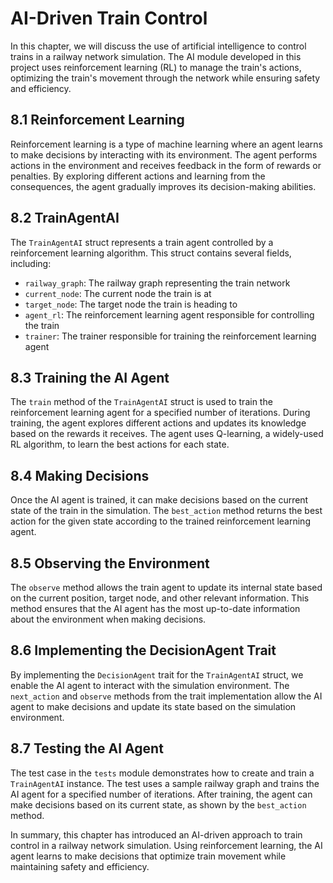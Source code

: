 # AI-Driven Train Control

In this chapter, we will discuss the use of artificial intelligence to control trains in a railway network simulation. The AI module developed in this project uses reinforcement learning (RL) to manage the train's actions, optimizing the train's movement through the network while ensuring safety and efficiency.

## 8.1 Reinforcement Learning

Reinforcement learning is a type of machine learning where an agent learns to make decisions by interacting with its environment. The agent performs actions in the environment and receives feedback in the form of rewards or penalties. By exploring different actions and learning from the consequences, the agent gradually improves its decision-making abilities.

## 8.2 TrainAgentAI

The `TrainAgentAI` struct represents a train agent controlled by a reinforcement learning algorithm. This struct contains several fields, including:

- `railway_graph`: The railway graph representing the train network
- `current_node`: The current node the train is at
- `target_node`: The target node the train is heading to
- `agent_rl`: The reinforcement learning agent responsible for controlling the train
- `trainer`: The trainer responsible for training the reinforcement learning agent

## 8.3 Training the AI Agent

The `train` method of the `TrainAgentAI` struct is used to train the reinforcement learning agent for a specified number of iterations. During training, the agent explores different actions and updates its knowledge based on the rewards it receives. The agent uses Q-learning, a widely-used RL algorithm, to learn the best actions for each state.

## 8.4 Making Decisions

Once the AI agent is trained, it can make decisions based on the current state of the train in the simulation. The `best_action` method returns the best action for the given state according to the trained reinforcement learning agent.

## 8.5 Observing the Environment

The `observe` method allows the train agent to update its internal state based on the current position, target node, and other relevant information. This method ensures that the AI agent has the most up-to-date information about the environment when making decisions.

## 8.6 Implementing the DecisionAgent Trait

By implementing the `DecisionAgent` trait for the `TrainAgentAI` struct, we enable the AI agent to interact with the simulation environment. The `next_action` and `observe` methods from the trait implementation allow the AI agent to make decisions and update its state based on the simulation environment.

## 8.7 Testing the AI Agent

The test case in the `tests` module demonstrates how to create and train a `TrainAgentAI` instance. The test uses a sample railway graph and trains the AI agent for a specified number of iterations. After training, the agent can make decisions based on its current state, as shown by the `best_action` method.

In summary, this chapter has introduced an AI-driven approach to train control in a railway network simulation. Using reinforcement learning, the AI agent learns to make decisions that optimize train movement while maintaining safety and efficiency.
